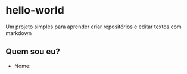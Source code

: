 # hello-world
Um projeto simples para aprender criar repositórios e editar textos com markdown

## Quem sou eu?
- Nome: <Mairon Santana do Nascimento>
